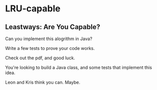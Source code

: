 # LRU-capable

## Leastways: Are You Capable? 

Can you implement this alogrithm in Java?

Write a few tests to prove your code works.

Check out the pdf, and good luck.

You're looking to build a Java class, and some tests that implement this idea.

Leon and Kris think you can. Maybe.